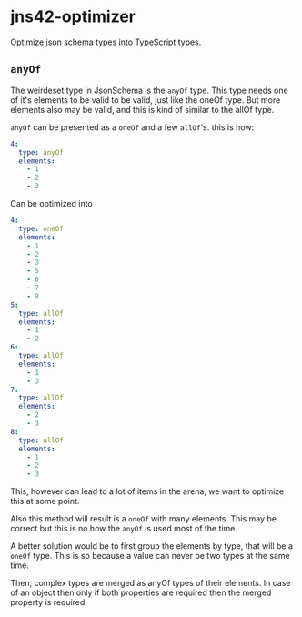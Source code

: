 # jns42-optimizer

Optimize json schema types into TypeScript types.

## `anyOf`

The weirdeset type in JsonSchema is the `anyOf` type. This type needs one of it's elements to be valid to be valid, just like the oneOf type. But more elements also may be valid, and this is kind of similar to the allOf type.

`anyOf` can be presented as a `oneOf` and a few `allOf`'s. this is how:

```yaml
4:
  type: anyOf
  elements:
    - 1
    - 2
    - 3
```

Can be optimized into

```yaml
4:
  type: oneOf
  elements:
    - 1
    - 2
    - 3
    - 5
    - 6
    - 7
    - 8
5:
  type: allOf
  elements:
    - 1
    - 2
6:
  type: allOf
  elements:
    - 1
    - 3
7:
  type: allOf
  elements:
    - 2
    - 3
8:
  type: allOf
  elements:
    - 1
    - 2
    - 3
```

This, however can lead to a lot of items in the arena, we want to optimize this at some point.

Also this method will result is a `oneOf` with many elements. This may be correct but this is no how the `anyOf` is used most of the time.

A better solution would be to first group the elements by type, that will be a `oneOf` type. This is so because a value can never be two types at the same time.

Then, complex types are merged as anyOf types of their elements. In case of an object then only if both properties are required then the merged property is required.

